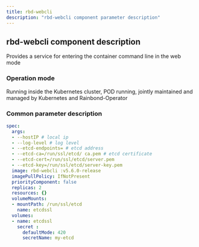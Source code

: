 ```yaml
---
title: rbd-webcli
description: "rbd-webcli component parameter description"
---
```


## rbd-webcli component description

Provides a service for entering the container command line in the web mode

### Operation mode

Running inside the Kubernetes cluster, POD running, jointly maintained and managed by Kubernetes and Rainbond-Operator


### Common parameter description

```yaml title="kubectl edit rbdcomponents.rainbond.io rbd-webcli -n rbd-system"
spec:
  args:
  - --hostIP # local ip
  - --log-level # log level
  - --etcd-endpoints= # etcd address
  - --etcd-ca=/run/ssl/etcd/ ca.pem # etcd certificate
  - --etcd-cert=/run/ssl/etcd/server.pem
  - --etcd-key=/run/ssl/etcd/server-key.pem
  image: rbd-webcli :v5.6.0-release
  imagePullPolicy: IfNotPresent
  priorityComponent: false
  replicas: 2
  resources: {}
  volumeMounts:
  - mountPath: /run/ssl/etcd
    name: etcdssl
  volumes:
  - name: etcdssl
    secret :
      defaultMode: 420
      secretName: my-etcd
```

